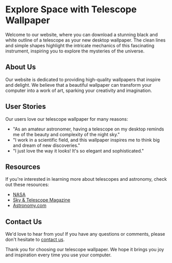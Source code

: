 <!--font:Poppins-->

# Explore Space with Telescope Wallpaper

Welcome to our website, where you can download a stunning black and white outline of a telescope as your new desktop wallpaper. The clean lines and simple shapes highlight the intricate mechanics of this fascinating instrument, inspiring you to explore the mysteries of the universe.

## About Us

Our website is dedicated to providing high-quality wallpapers that inspire and delight. We believe that a beautiful wallpaper can transform your computer into a work of art, sparking your creativity and imagination.

## User Stories

Our users love our telescope wallpaper for many reasons:

- "As an amateur astronomer, having a telescope on my desktop reminds me of the beauty and complexity of the night sky."
- "I work in a scientific field, and this wallpaper inspires me to think big and dream of new discoveries."
- "I just love the way it looks! It's so elegant and sophisticated."

## Resources

If you're interested in learning more about telescopes and astronomy, check out these resources:

- [NASA](#)
- [Sky & Telescope Magazine](#)
- [Astronomy.com](#)

## Contact Us

We'd love to hear from you! If you have any questions or comments, please don't hesitate to [contact us](#). 

Thank you for choosing our telescope wallpaper. We hope it brings you joy and inspiration every time you use your computer.

<!--

Write me content for website with wallpaper which alt text is:

"A black and white outline of a telescope, with clean lines and simple shapes that highlight the intricate mechanics of the instrument."

The name/title of the page should not be 1:1 copy of the alt text but rather a real content of the website which is using this wallpaper.

- Use markdown format 
- Start with heading
- Heading should be short and concise
- The content should look like a real website 
- The website should not be about the wallpaper, wallpaper is just a related background
- Heading should be contain work "wallpaper" or "background"
- Include real sections like references, contact, user stories, etc. use things relevant to the page purpose.
- Feel free to use structure like headings, bullets, numbering, blockquotes, paragraphs, horizontal lines, etc.
- You can use formatting like bold or _italic_
- You can include UTF-8 emojis
- Links should be only #hash anchors (and you can refer to the document itself)
- Do not include images


---


# Explore the Universe with Our Telescope Background

Welcome to our website, where we offer a stunning black and white outline of a telescope as your new desktop wallpaper. The clean lines and simple shapes highlight the intricate mechanics of this fascinating instrument, inspiring you to explore the mysteries of the universe.

## About Us

Our website is dedicated to providing high-quality backgrounds that inspire and delight. We believe that a beautiful background can transform your computer into a work of art, sparking your creativity and imagination.

## User Stories

Our users love our telescope background for many reasons:

- "I'm an amateur astronomer, and this background reminds me of the beauty and complexity of the night sky."
- "I work in a scientific field, and having a telescope on my desktop inspires me to think big and dream of new discoveries."
- "I just love the way it looks! It's so elegant and sophisticated."

## References

If you're interested in learning more about telescopes and astronomy, check out these resources:

- [NASA](#)
- [Sky & Telescope Magazine](#)
- [Astronomy.com](#)

## Contact Us

We'd love to hear from you! If you have any questions or comments, please don't hesitate to [contact us](#). 

Thank you for choosing our telescope background. We hope it brings you joy and inspiration every time you use your computer.


---


Heading is too long, rewrite whole content.


---


# Telescope Background: Explore the Universe

Welcome to our website, where we offer a stunning black and white outline of a telescope as your new desktop background. The clean lines and simple shapes highlight the intricate mechanics of this fascinating instrument, inspiring you to explore the mysteries of the universe.

## About Us

Our website is dedicated to providing high-quality backgrounds that inspire and delight. We believe that a beautiful background can transform your computer into a work of art, sparking your creativity and imagination.

## User Stories

Our users love our telescope background for many reasons:

- "I'm an amateur astronomer, and this background reminds me of the beauty and complexity of the night sky."
- "I work in a scientific field, and having a telescope on my desktop inspires me to think big and dream of new discoveries."
- "I just love the way it looks! It's so elegant and sophisticated."

## Resources

If you're interested in learning more about telescopes and astronomy, check out these resources:

- [NASA](#)
- [Sky & Telescope Magazine](#)
- [Astronomy.com](#)

## Contact Us

We'd love to hear from you! If you have any questions or comments, please don't hesitate to [contact us](#). 

Thank you for choosing our telescope background. We hope it brings you joy and inspiration every time you use your computer.


---


Heading is too long, rewrite whole content.


---


# Discover the Universe with Our Telescope Desktop Background

Welcome to our website, where we offer a stunning black and white outline of a telescope as your new desktop background. The intricate mechanics of this fascinating instrument are highlighted by clean lines and simple shapes, inspiring you to explore the mysteries of the universe.

## About Us

Our website is dedicated to providing high-quality backgrounds that inspire and delight. We believe that a beautiful background can transform your computer into a work of art, sparking your creativity and imagination.

## User Stories

Our users love our telescope background for many reasons:

- "As an astronomy enthusiast, having a telescope on my desktop reminds me of the beauty and complexity of the night sky."
- "I work in a scientific field, and this background inspires me to think big and dream of new discoveries."
- "I just love the way it looks! It's so elegant and sophisticated."

## Resources

If you're interested in learning more about telescopes and astronomy, check out these resources:

- [NASA](#)
- [Sky & Telescope Magazine](#)
- [Astronomy.com](#)

## Contact Us

We'd love to hear from you! If you have any questions or comments, please don't hesitate to [contact us](#). 

Thank you for choosing our telescope desktop background. We hope it brings you joy and inspiration every time you use your computer.


---


Heading is too long, rewrite whole content.


---


# Explore the Universe with Our Telescope Wallpaper

Welcome to our website, where you can download a stunning black and white outline of a telescope as your new desktop wallpaper. The clean lines and simple shapes highlight the intricate mechanics of this fascinating instrument, inspiring you to explore the mysteries of the universe.

## About Us

Our website is dedicated to providing high-quality wallpapers that inspire and delight. We believe that a beautiful wallpaper can transform your computer into a work of art, sparking your creativity and imagination.

## User Stories

Our users love our telescope wallpaper for many reasons:

- "As an amateur astronomer, having a telescope on my desktop reminds me of the beauty and complexity of the night sky."
- "I work in a scientific field, and this wallpaper inspires me to think big and dream of new discoveries."
- "I just love the way it looks! It's so elegant and sophisticated."

## Resources

If you're interested in learning more about telescopes and astronomy, check out these resources:

- [NASA](#)
- [Sky & Telescope Magazine](#)
- [Astronomy.com](#)

## Contact Us

We'd love to hear from you! If you have any questions or comments, please don't hesitate to [contact us](#). 

Thank you for choosing our telescope wallpaper. We hope it brings you joy and inspiration every time you use your computer.


---


Write me a Google font which is best fitting for the website.

Pick from the list:
- Alegreya
- Lato
- Raleway
- Montserrat
- Dancing Script
- Roboto
- Poppins
- Playfair Display
- Open Sans
- Lobster
- Great Vibes
- Inter
- Exo 2
- IBM Plex Sans
- Orbitron
- Barlow Condensed
- Futura


Write just the font name nothing else.


---


Poppins

-->
